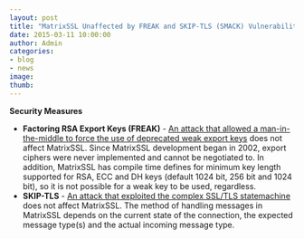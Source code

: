 ```yaml
---
layout: post
title: "MatrixSSL Unaffected by FREAK and SKIP-TLS (SMACK) Vulnerabilities"
date: 2015-03-11 10:00:00
author: Admin
categories:
- blog
- news
image:
thumb:
---
```

<b>Security Measures</b>
<ul>
<li><b>Factoring RSA Export Keys (FREAK)</b> - <a href="https://en.wikipedia.org/wiki/FREAK" target='_new'>An attack that allowed a man-in-the-middle to force the use of deprecated weak export keys</a> does not affect MatrixSSL. Since MatrixSSL development began in 2002, export ciphers were never implemented and cannot be negotiated to. In addition, MatrixSSL has compile time defines for minimum key length supported for RSA, ECC and DH keys
(default 1024 bit, 256 bit and 1024 bit), so it is not possible for a weak key to be used, regardless.
</li>
<li><b>SKIP-TLS</b> - <a href="https://www.smacktls.com/" target='_new'>An attack that exploited the complex SSL/TLS statemachine</a> does not affect MatrixSSL. The method of handling messages in MatrixSSL depends on 
the current state of the connection, the expected message type(s) and the actual incoming message type.
</li>
</ul>
<br/>

